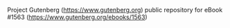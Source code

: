 Project Gutenberg (https://www.gutenberg.org) public repository for eBook #1563 (https://www.gutenberg.org/ebooks/1563)
